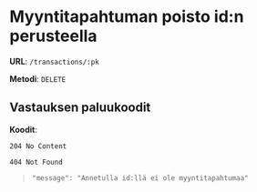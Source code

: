 # Myyntitapahtuman poisto id:n perusteella

**URL**: `/transactions/:pk`

**Metodi**: `DELETE`

## Vastauksen paluukoodit

**Koodit**:

`204 No Content`

`404 Not Found`

> `"message": "Annetulla id:llä ei ole myyntitapahtumaa"`
